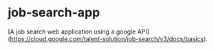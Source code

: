 # job-search-app
[A job search web application using a google API] (https://cloud.google.com/talent-solution/job-search/v3/docs/basics).
